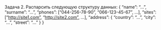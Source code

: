 Задача 2. Распарсить следующую структуру данных:
{
“name”: “…”,
“surname”: “…”,
“phones”: [“044-256-78-90”, “066-123-45-67”, …],
“sites”: [“http://site1.com”, “http://site2.com”, …],
“address”: {
“country”: “…”,
“city”: “…”,
“street”: “…”
}
}